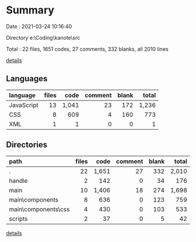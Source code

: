 # Summary

Date : 2021-03-24 10:16:40

Directory e:\Coding\kanote\src

Total : 22 files,  1651 codes, 27 comments, 332 blanks, all 2010 lines

[details](details.md)

## Languages
| language | files | code | comment | blank | total |
| :--- | ---: | ---: | ---: | ---: | ---: |
| JavaScript | 13 | 1,041 | 23 | 172 | 1,236 |
| CSS | 8 | 609 | 4 | 160 | 773 |
| XML | 1 | 1 | 0 | 0 | 1 |

## Directories
| path | files | code | comment | blank | total |
| :--- | ---: | ---: | ---: | ---: | ---: |
| . | 22 | 1,651 | 27 | 332 | 2,010 |
| handle | 2 | 142 | 0 | 34 | 176 |
| main | 10 | 1,406 | 18 | 274 | 1,698 |
| main\components | 8 | 636 | 0 | 123 | 759 |
| main\components\css | 4 | 430 | 0 | 103 | 533 |
| scripts | 2 | 37 | 0 | 5 | 42 |

[details](details.md)